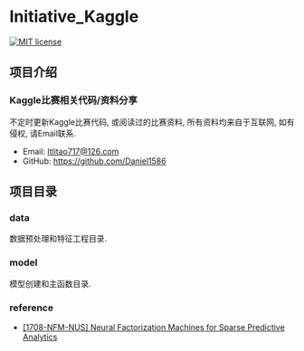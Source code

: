 # Initiative_Kaggle
[![MIT license](https://img.shields.io/dub/l/vibe-d.svg)](https://github.com/Daniel1586/Initiative_RecSys/blob/master/LICENSE)

## 项目介绍
### Kaggle比赛相关代码/资料分享
不定时更新Kaggle比赛代码, 或阅读过的比赛资料, 所有资料均来自于互联网, 如有侵权, 请Email联系.
* Email: ltlitao717@126.com
* GitHub: https://github.com/Daniel1586

## 项目目录
### data
数据预处理和特征工程目录.
### model
模型创建和主函数目录.
### reference
* [[1708-NFM-NUS] Neural Factorization Machines for Sparse Predictive Analytics](https://github.com/Daniel1586/Initiative_RecSys/blob/master/reference/RecSys_deep_learning/1708-NFM-NUS.pdf)
